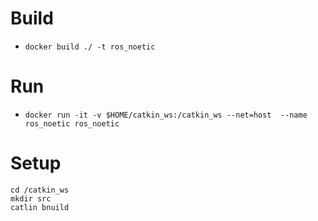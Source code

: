 # Build 
- `docker build ./ -t ros_noetic`

# Run
- `docker run -it -v $HOME/catkin_ws:/catkin_ws --net=host  --name ros_noetic ros_noetic`

# Setup
```
cd /catkin_ws
mkdir src
catlin bnuild
```